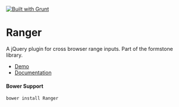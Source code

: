 <a href="http://gruntjs.com" target="_blank"><img src="https://cdn.gruntjs.com/builtwith.png" alt="Built with Grunt"></a> 
# Ranger 

A jQuery plugin for cross browser range inputs. Part of the formstone library. 

- [Demo](http://classic.formstone.it/components/Ranger/demo/index.html) 
- [Documentation](http://classic.formstone.it/ranger/) 

#### Bower Support 
`bower install Ranger` 